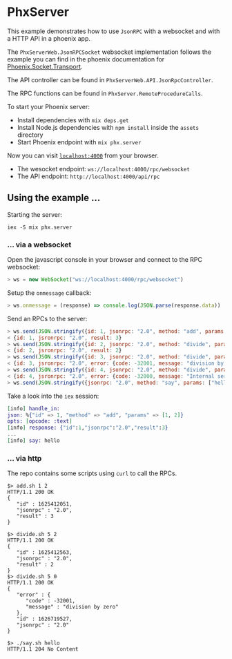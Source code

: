 # PhxServer

This example demonstrates how to use `JsonRPC` with a websocket and with a HTTP
API in a phoenix app.

The `PhxServerWeb.JsonRPCSocket` websocket implementation follows the example you
can find in the phoenix documentation for
[Phoenix.Socket.Transport](https://hexdocs.pm/phoenix/Phoenix.Socket.Transport.html#content).

The API controller can be found in `PhxServerWeb.API.JsonRpcController`.

The RPC functions can be found in `PhxServer.RemoteProcedureCalls`.

To start your Phoenix server:

  * Install dependencies with `mix deps.get`
  * Install Node.js dependencies with `npm install` inside the `assets` directory
  * Start Phoenix endpoint with `mix phx.server`

Now you can visit [`localhost:4000`](http://localhost:4000) from your browser.
  * The wesocket endpoint: `ws://localhost:4000/rpc/websocket`
  * The API endpoint: `http://localhost:4000/api/rpc`

## Using the example ...

Starting the server:
```shell
iex -S mix phx.server
```

### ... via a websocket

Open the javascript console in your browser and connect to the RPC websocket:
```javascript
> ws = new WebSocket("ws://localhost:4000/rpc/websocket")
```

Setup the `onmessage` callback:
```javascript
> ws.onmessage = (response) => console.log(JSON.parse(response.data))
```

Send an RPCs to the server:
```javascript
> ws.send(JSON.stringify({id: 1, jsonrpc: "2.0", method: "add", params: [1, 2]}))
< {id: 1, jsronrpc: "2.0", result: 3}
> ws.send(JSON.stringify({id: 2, jsonrpc: "2.0", method: "divide", params: [4, 2]}))
< {id: 2, jsronrpc: "2.0", result: 2}
> ws.send(JSON.stringify({id: 3, jsonrpc: "2.0", method: "divide", params: [4, 0]}))
< {id: 3, jsronrpc: "2.0", error: {code: -32001, message: "division by zero"}}
> ws.send(JSON.stringify({id: 4, jsonrpc: "2.0", method: "divide", params: [4, 0]}))
< {id: 4, jsronrpc: "2.0", error: {code: -32000, message: "Internal server error"}}
> ws.send(JSON.stringify({jsonrpc: "2.0", method: "say", params: ["hello"]}))
```

Take a look into the `iex` session:
```elixir
[info] handle_in:
json: %{"id" => 1, "method" => "add", "params" => [1, 2]}
opts: [opcode: :text]
[info] response: {"id":1,"jsonrpc":"2.0","result":3}
...
[info] say: hello
```

### ... via http

The repo contains some scripts using `curl` to call the RPCs.

```shell
$> add.sh 1 2
HTTP/1.1 200 OK
{
   "id" : 1625412051,
   "jsonrpc" : "2.0",
   "result" : 3
}
```

```shell
$> divide.sh 5 2
HTTP/1.1 200 OK
{
   "id" : 1625412563,
   "jsonrpc" : "2.0",
   "result" : 2
}
$> divide.sh 5 0
HTTP/1.1 200 OK
{
   "error" : {
      "code" : -32001,
      "message" : "division by zero"
   },
   "id" : 1626719527,
   "jsonrpc" : "2.0"
}
```

```shell
$> ./say.sh hello
HTTP/1.1 204 No Content
```
